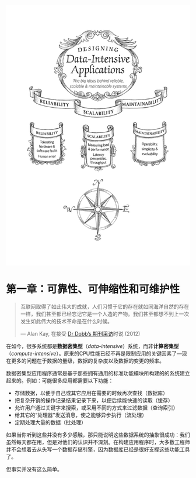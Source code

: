 ![第一章](../img/chapter1.png)

# 第一章：可靠性、可伸缩性和可维护性

> 互联网取得了如此伟大的成就，人们习惯于它的存在就如同海洋自然的存在一样，我们甚至都已经忘记它是一个人造的产物。我们甚至都想不到上一次发生如此伟大的技术革命是在什么时候。
>
> — Alan Kay, 在接受 [Dr Dobb’s 期刊采访](https://www.drdobbs.com/architecture-and-design/interview-with-alan-kay/240003442)时说 (2012)

在如今，很多系统都是**数据密集型**（*data-intensive*）系统，而非**计算密集型**（*compute-intensive*）。原来的CPU性能已经不再是限制应用的关键因素了—现在更多的问题在于数据的量级，数据的复杂度以及数据的变更的频率。

数据密集型应用程序通常是基于那些拥有通用的标准功能模块所构建的的系统建立起来的。例如：可能很多应用都需要以下功能：

* 存储数据，以便于自己或其它应用在需要的时候再次查找（数据库）
* 把复杂开销的操作记录结果记录下来，以便后续能快速的读取（缓存）
* 允许用户通过关键字来搜索，或采用不同的方式来过滤数据（查询索引）
* 给其它的“处理器”发送消息，使之能够异步执行（流处理）
* 定期处理大量的数据（批处理）

如果当你听到这些并没有多少感触，那只能说明这些数据系统的抽象很成功：我们虽然每天都在用，但是对他们的认识并不深刻。在构建应用程序时，大多数工程师并不会想着去从头写一个数据存储引擎，因为数据库已经是很好支撑这些功能工具了。

但事实并没有这么简单。
